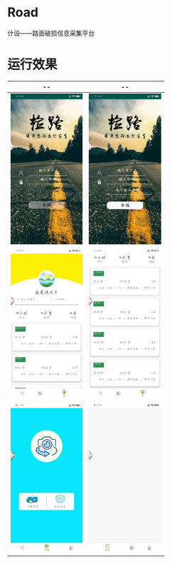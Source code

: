 # Road
计设——路面破损信息采集平台

# 运行效果



| --                                                | --                                                |
| ------------------------------------------------- | ------------------------------------------------- |
| <img src="./pictures/01.jpg" style="zoom:33%;" /> | <img src="./pictures/02.jpg" style="zoom:33%;" /> |
| <img src="./pictures/03.jpg" style="zoom:33%;" /> | <img src="./pictures/04.jpg" style="zoom:33%;" /> |
| <img src="./pictures/05.jpg" style="zoom:33%;" /> | <img src="./pictures/06.jpg" style="zoom:33%;" /> |


